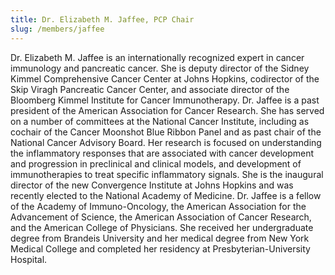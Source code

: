 ```yaml
---
title: Dr. Elizabeth M. Jaffee, PCP Chair
slug: /members/jaffee
---
```

<single-staff-member
	source="dr._elizabeth_jaffee_headshot-squarecrop.jpg"
	name="Dr. Elizabeth M. Jaffee">
</single-staff-member>

Dr. Elizabeth M. Jaffee is an internationally recognized expert in cancer immunology and pancreatic cancer. She is deputy director of the Sidney Kimmel Comprehensive Cancer Center at Johns Hopkins, codirector of the Skip Viragh Pancreatic Cancer Center, and associate director of the Bloomberg Kimmel Institute for Cancer Immunotherapy. Dr. Jaffee is a past president of the American Association for Cancer Research. She has served on a number of committees at the National Cancer Institute, including as cochair of the Cancer Moonshot Blue Ribbon Panel and as past chair of the National Cancer Advisory Board. Her research is focused on understanding the inflammatory responses that are associated with cancer development and progression in preclinical and clinical models, and development of immunotherapies to treat specific inflammatory signals. She is the inaugural director of the new Convergence Institute at Johns Hopkins and was recently elected to the National Academy of Medicine. Dr. Jaffee is a fellow of the Academy of Immuno-Oncology, the American Association for the Advancement of Science, the American Association of Cancer Research, and the American College of Physicians. She received her undergraduate degree from Brandeis University and her medical degree from New York Medical College and completed her residency at Presbyterian-University Hospital.
